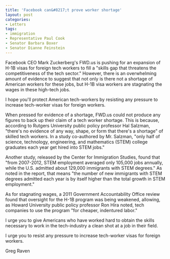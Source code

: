```yaml
---
title: 'Facebook can&#8217;t prove worker shortage'
layout: post
categories:
- Letters
tags:
- immigration
- Representative Paul Cook
- Senator Barbara Boxer
- Senator Dianne Feinstein
---
```


Facebook CEO Mark Zuckerberg's FWD.us is pushing for an expansion of H-1B visas for foreign tech workers to fill a "skills gap that threatens the competitiveness of the tech sector." However, there is an overwhelming amount of evidence to suggest that not only is there not a shortage of American workers for these jobs, but H-1B visa workers are stagnating the wages in these high-tech jobs.

I hope you'll protect American tech-workers by resisting any pressure to increase tech-worker visas for foreign workers.

When pressed for evidence of a shortage, FWD.us could not produce any figures to back up their claim of a tech worker shortage. This is because, according to Rutgers University public policy professor Hal Salzman, "there's no evidence of any way, shape, or form that there's a shortage" of skilled tech workers. In a study co-authored by Mr. Salzman, "only half of science, technology, engineering, and mathematics (STEM) college graduates each year get hired into STEM jobs."

Another study, released by the Center for Immigration Studies, found that "from 2007-2012, STEM employment averaged only 105,000 jobs annually, while the U.S. admitted about 129,000 immigrants with STEM degrees." As noted in the report, that means "the number of new immigrants with STEM degrees admitted each year is by itself higher than the total growth in STEM employment."

As for stagnating wages, a 2011 Government Accountability Office review found that oversight for the H-1B program was being weakened, allowing, as Howard University public policy professor Ron Hira noted, tech companies to use the program "for cheaper, indentured labor."

I urge you to give Americans who have worked hard to obtain the skills necessary to work in the tech-industry a clean shot at a job in their field.

I urge you to resist any pressure to increase tech-worker visas for foreign workers.

Greg Raven